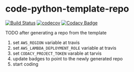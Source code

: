 # code-python-template-repo

[![Build Status](https://travis-ci.org/masterbranch-io/fork-and-code-python.svg?branch=master)](https://travis-ci.org/masterbranch-io/fork-and-code-python)
[![codecov](https://codecov.io/gh/masterbranch-io/fork-and-code-python/branch/master/graph/badge.svg)](https://codecov.io/gh/masterbranch-io/fork-and-code-python)
[![Codacy Badge](https://api.codacy.com/project/badge/Grade/99d764fe6586436f82d34c8686405844)](https://www.codacy.com/gh/masterbranch-io/fork-and-code-python?utm_source=github.com&amp;utm_medium=referral&amp;utm_content=masterbranch-io/fork-and-code-python&amp;utm_campaign=Badge_Grade)

TODO after generating a repo from the template

1. set `AWS_REGION` variable at travis
1. set `AWS_LAMBDA_DEPLOYMENT_ROLE` variable at travis
1. set `CODACY_PROJECT_TOKEN` varable at tarvis
1. update badges to point to the newly generated repo
1. start coding
